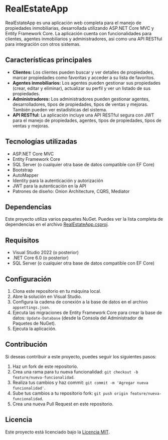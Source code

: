 # RealEstateApp

RealEstateApp es una aplicación web completa para el manejo de propiedades inmobiliarias, desarrollada utilizando ASP.NET Core MVC 
y Entity Framework Core. La aplicación cuenta con funcionalidades para clientes, agentes inmobiliarios y administradores, así como 
una API RESTful para integración con otros sistemas.

## Características principales

- **Clientes:** Los clientes pueden buscar y ver detalles de propiedades, marcar propiedades como favoritas y acceder a su lista de favoritos.
- **Agentes inmobiliarios:** Los agentes pueden gestionar sus propiedades (crear, editar y eliminar), actualizar su perfil y ver un listado de sus propiedades.
- **Administradores:** Los administradores pueden gestionar agentes, desarrolladores, tipos de propiedades, tipos de ventas y mejoras. También pueden ver estadísticas del sistema.
- **API RESTful:** La aplicación incluye una API RESTful segura con JWT para el manejo de propiedades, agentes, tipos de propiedades, tipos de ventas y mejoras.

## Tecnologías utilizadas

- ASP.NET Core MVC
- Entity Framework Core
- SQL Server (o cualquier otra base de datos compatible con EF Core)
- Bootstrap
- AutoMapper
- Identity para la autenticación y autorización
- JWT para la autenticación en la API
- Patrones de diseño: Onion Architecture, CQRS, Mediator
## Dependencias

Este proyecto utiliza varios paquetes NuGet. Puedes ver la lista completa de dependencias en el archivo [RealEstateApp.csproj](./RealEstateApp/RealEstateApp.csproj).
## Requisitos

- Visual Studio 2022 (o posterior)
- .NET Core 6.0 (o posterior)
- SQL Server (o cualquier otra base de datos compatible con EF Core)

## Configuración

1. Clona este repositorio en tu máquina local.
2. Abre la solución en Visual Studio.
3. Configura la cadena de conexión a la base de datos en el archivo `appsettings.json`.
4. Ejecuta las migraciones de Entity Framework Core para crear la base de datos: `Update-Database` (desde la Consola del Administrador de Paquetes de NuGet).
5. Ejecuta la aplicación.

## Contribución

Si deseas contribuir a este proyecto, puedes seguir los siguientes pasos:

1. Haz un fork de este repositorio.
2. Crea una rama para tu nueva funcionalidad: `git checkout -b feature/nueva-funcionalidad`.
3. Realiza tus cambios y haz commit: `git commit -m 'Agregar nueva funcionalidad'`.
4. Sube tus cambios a tu repositorio fork: `git push origin feature/nueva-funcionalidad`.
5. Crea una nueva Pull Request en este repositorio.

## Licencia

Este proyecto está licenciado bajo la [Licencia MIT](LICENSE).

